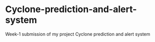 # Cyclone-prediction-and-alert-system
Week-1 submission of my project Cyclone prediction and alert system
